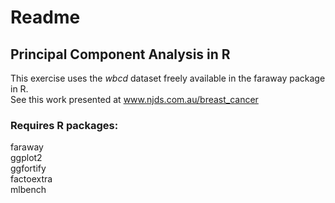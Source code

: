 # Readme
## Principal Component Analysis in R

This exercise uses the <i>wbcd</i> dataset freely available in the faraway package in R. <br />
See this work presented at www.njds.com.au/breast_cancer
  
### Requires R packages:
faraway <br />
ggplot2 <br />
ggfortify <br />
factoextra <br />
mlbench
